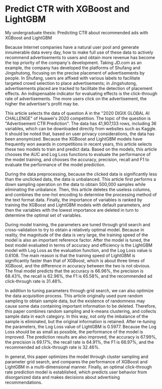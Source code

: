 # Predict CTR with XGBoost and LightGBM

My undergraduate thesis: Predicting CTR about recommended ads with XGBoost and LightGBM

Because Internet companies have a natural user pool and generate innumerable data every day, how to make full use of these data to actively recommend advertisements to users and obtain more revenue has become the top priority of the company's development. Taking JD.com as an example, the company has developed the platforms of Shufang and Jingshutong, focusing on the precise placement of advertisements by people. In Shufang, users are affixed with various labels to facilitate targeted crowd selection to place advertisements; in Jingshutong, advertisements placed are tracked to facilitate the detection of placement effects. An indispensable indicator for evaluating effects is the click-through rate of advertisements. The more users click on the advertisement, the higher the advertiser's profit may be.

This article selects the data of question A in the "2020 DIGIX GLOBAL AI CHALLENGE" of Huawei's 2020 competition. The topic of the question is "Advertisement CTR Prediction". The data has 41,907,133 rows, including 36 variables, which can be downloaded directly from websites such as Kaggle. It should be noted that, based on user privacy considerations, the data has been anonymized. Because the XGBoost and LightGBM models have frequently won awards in competitions in recent years, this article selects these two models to train and predict data. Based on the models, this article chooses the AUC and Log Loss functions to evaluate the performance of the model training, and chooses the accuracy, precision, recall and F1 to evaluate the performance of the model prediction.

During the data preprocessing, because the clicked data is significantly less than the unclicked data, the data is unbalanced. This article first performs a down sampling operation on the data to obtain 500,000 samples while eliminating the unbalance. Then, this article deletes the useless columns, and combines the one-hot encoding to determine the processing method of the text format data. Finally, the importance of variables is ranked by training the XGBoost and LightGBM models with default parameters, and then the variables with the lowest importance are deleted in turn to determine the optimal set of variables.

During model training, the parameters are tuned through grid search and cross-validation to try to obtain a relatively optimal model. Because in reality, the magnitude of the data is very large, the training speed of the model is also an important reference factor. After the model is tuned, the best model evaluated in terms of accuracy and efficiency is the LightGBM model with Log Loss as the evaluation function, and the Log Loss value is 0.6108. The main reason is that the training speed of LightGBM is significantly faster than that of XGBoost, which is about three times of XGBoost, and the difference in accuracy between the two is not obvious. The final model predicts that the accuracy is 66.96%, the precision is 68.43%, the recall is 62.96%, the F1 is 65.58%, and the recommended ad click-through rate is 31.48%.

In addition to tuning parameters through grid search, we can also optimize the data acquisition process. This article originally used pure random sampling to obtain sample data, but the existence of randomness may cause some data containing important information to be deleted. Therefore, this paper combines random sampling and k-means clustering, and collects sample data in each category. In this way, not only the imbalance of the sample is eliminated, but the original information is retained. After re-tuning the parameters, the Log Loss value of LightGBM is 0.5977. Because the Log Loss should be as small as possible, the performance of the model is improved. The prediction results are also improved, the accuracy is 67.99%, the precision is 69.17%, the recall rate is 64.91%, the F1 is 66.97%, and the recommended ad click-through rate is 32.46%.

In general, this paper optimizes the model through cluster sampling and parameter grid search, and compares the performance of XGBoost and LightGBM in a multi-dimensional manner. Finally, an optimal click-through rate prediction model is established, which predicts user behavior from disorganized data and makes decisions about advertising recommendations.
